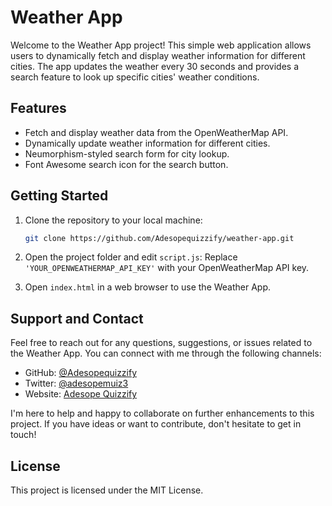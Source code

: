 # Weather App

Welcome to the Weather App project! This simple web application allows users to dynamically fetch and display weather information for different cities. The app updates the weather every 30 seconds and provides a search feature to look up specific cities' weather conditions.

## Features

- Fetch and display weather data from the OpenWeatherMap API.
- Dynamically update weather information for different cities.
- Neumorphism-styled search form for city lookup.
- Font Awesome search icon for the search button.

## Getting Started

1. Clone the repository to your local machine:
   ```bash
   git clone https://github.com/Adesopequizzify/weather-app.git
    ```

2. Open the project folder and edit `script.js`:
   Replace `'YOUR_OPENWEATHERMAP_API_KEY'` with your OpenWeatherMap API key.

3. Open `index.html` in a web browser to use the Weather App.

## Support and Contact

Feel free to reach out for any questions, suggestions, or issues related to the Weather App. You can connect with me through the following channels:

- GitHub: [@Adesopequizzify](https://github.com/Adesopequizzify)
- Twitter: [@adesopemuiz3](https://twitter.com/adesopemuiz3)
- Website: [Adesope Quizzify](https://yourwebsite.com)

I'm here to help and happy to collaborate on further enhancements to this project. If you have ideas or want to contribute, don't hesitate to get in touch!

## License

This project is licensed under the MIT License.
```

